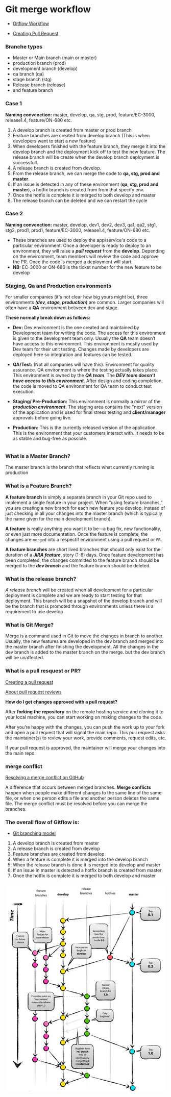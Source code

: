 # Git merge workflow
- [Gitflow Workflow](https://www.atlassian.com/git/tutorials/comparing-workflows/gitflow-workflow#:~:text=A%20release%20branch%20is%20created,merged%20into%20develop%20and%20master)

- [Creating Pull Request](https://www.youtube.com/watch?v=TQlhf1OMeA4&list=RDCMUCuFg53ZTr6maqBC-4i9o4-w&index=4)

### Branche types
- Master or Main branch (main or master)
- production branch (prod)
- development branch (develop)
- qa branch (qa)
- stage branch (stg)
- Release branch (release)
- and feature branch 

### Case 1
**Naming convenction:** master, develop, qa, stg, prod, feature/EC-3000, release1.4, feature/ON-680 etc.

1. A develop branch is created from master or prod branch
2. Feature branches are created from develop branch (This is when developers want to start a new feature)
3. When developers finished with the feature branch, they merge it into the develop branch and the deployment kick off to test the new feature. The release branch will be create when the develop branch deployment is successfull. 
4. A release branch is created from develop. 
5. From the release branch, we can merge the code to **qa, stg, prod and master**.
6. If an issue is detected in any of these environment (**qa, stg, prod and master**), a hotfix branch is created from from that specify env.
7. Once the hotfix is complete it is merged to both develop and master
8. The release branch can be deleted and we can restart the cycle


### Case 2
**Naming convenction:** master, develop, dev1, dev2, dev3, qa1, qa2, stg1, stg2, prod1, prod1, feature/EC-3000, release1.4, feature/ON-680 etc.

- These branches are used to deploy the app/service's code to a particular environment. Once a developer is ready to deploy to an environment, they will raise a ***pull request*** from the **develop**. Depending on the environment, team members will review the code and approve the PR. Once the code is merged a deployment will start. 
- **NB:** EC-3000 or ON-680 is the ticket number for the new feature to be develop


### Staging, Qa and Production environments
For smaller companies (it's not clear how big yours might be), three environments ***(dev, stage, production)*** are common. Larger companies will often have a **QA** environment between dev and stage.

**These normally break down as follows:**

+ **Dev:** Dev environment is the one created and maintained by Development team for writing the code. The access for this environment is given to the development team only. Usually the **QA** team doesn’t have access to this environment. This environment is mostly used by Dev team for their unit testing. Changes made by developers are deployed here so integration and features can be tested. 


+ **QA/Test:** (Not all companies will have this). Environment for quality assurance. QA environment is where the testing actually takes place. This environment is owned by the ***QA team***. The ***DEV team doesn’t have access to this environment***. After design and coding completion, the code is moved to QA environment for QA team to conduct test execution.

+ **Staging/ Pre-Production:** This environment is normally a mirror of the ***production environment***. The staging area contains the "next" version of the application and is used for final stress testing and **client/manager** approvals before going live.

+ **Production:** This is the currently released version of the application. This is the environment that your customers interact with. It needs to be as stable and bug-free as possible.

```
```
### What is a Master Branch?
The master branch is the branch that reflects what currently running is production

### What is a Feature Branch?
**A feature branch** is simply a separate branch in your Git repo used to implement a single feature in your project. When “using feature branches,” you are creating a new branch for each new feature you develop, instead of just checking in all your changes into the master branch (which is typically the name given for the main development branch).

**A feature** is really anything you want it to be—a bug fix, new functionality, or even just more documentation. Once the feature is complete, the changes are `merged` into a respectif environment using a pull request or `PR`.

 **A feature branches** are short lived branches that should only exist for the duration of a ***JIRA feature***, story (1-8) days. Once feature development has been completed, the changes committed to the feature branch should be merged to the ***dev branch*** and the feature branch should be deleted. 


### What is the release branch?
*A release branch* will be created when all development for a particular deployment is complete and we are ready to start testing for that deployment. This branch will be a snapshot of the develop branch and will be the branch that is promoted through environments unless there is a requirement to use develop

### What is Git Merge?
Merge is a command used in Git to move the changes in branch to another. Usually, the new features are developed in the dev branch and merged into the master branch after finishing the development. All the changes in the dev branch is added to the master branch on the merge. but the dev branch will be unaffected.


### What is a pull resquest or PR?
[Creating a pull request](https://docs.github.com/en/github/collaborating-with-issues-and-pull-requests/creating-a-pull-request)

[About pull request reviews](https://docs.github.com/en/github/collaborating-with-issues-and-pull-requests/about-pull-request-reviews#required-reviews)

**How do I get changes approved with a pull request?**

After **forking the repository** on the remote hosting service and cloning it to your local machine, you can start working on making changes to the code.

After you’re happy with the changes, you can push the work up to your fork and open a pull request that will signal the main repo. This pull request asks the maintainer(s) to review your work, provide comments, request edits, etc.

If your pull request is approved, the maintainer will merge your changes into the main repo.

### merge conflict
[Resolving a merge conflict on GitHub](https://docs.github.com/en/github/collaborating-with-issues-and-pull-requests/resolving-a-merge-conflict-on-github)

A difference that occurs between merged branches. **Merge conflicts** happen when people make different changes to the same line of the same file, or when one person edits a file and another person deletes the same file. The merge conflict must be resolved before you can merge the branches.


### The overall flow of Gitflow is:
- [Git branching model](https://nvie.com/files/Git-branching-model.pdf)

1. A develop branch is created from master
2. A release branch is created from develop
3. Feature branches are created from develop
4. When a feature is complete it is merged into the develop branch
5. When the release branch is done it is merged into develop and master
6. If an issue in master is detected a hotfix branch is created from master
7. Once the hotfix is complete it is merged to both develop and master

![](/images/git-worflow.JPG)

